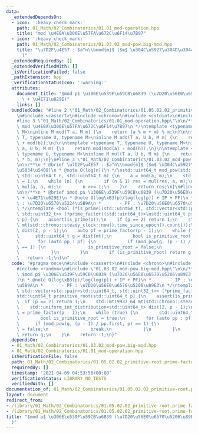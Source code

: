```yaml
---
data:
  _extendedDependsOn:
  - icon: ':heavy_check_mark:'
    path: 01_Math/02_Combinatorics/01.01_mod-operation.hpp
    title: "mod \u4E0A\u306E\u57FA\u672C\u6F14\u7B97"
  - icon: ':heavy_check_mark:'
    path: 01_Math/02_Combinatorics/01.03.02_mod-pow.big-mod.hpp
    title: "\u7D2F\u4E57 : $a^n\\bmod{m}$ ($m$ \u304C\u5927\u304D\u3044\u5834\u5408\
      )"
  _extendedRequiredBy: []
  _extendedVerifiedWith: []
  _isVerificationFailed: false
  _pathExtension: hpp
  _verificationStatusIcon: ':warning:'
  attributes:
    document_title: "$mod p$ \u306E\u539F\u59CB\u6839 (\u7D20\u56E0\u6570\u5206\u89E3\
      \ + \u4E71\u629E)"
    links: []
  bundledCode: "#line 2 \"01_Math/02_Combinatorics/01.05.02.02_primitive-root.prime-factor+randomized.hpp\"\
    \n#include <cassert>\n#include <chrono>\n#include <cstdint>\n#include <random>\n\
    #line 3 \"01_Math/02_Combinatorics/01.01_mod-operation.hpp\"\n\n/**\n * @brief\
    \ mod \u4E0A\u306E\u57FA\u672C\u6F14\u7B97\n */\ntemplate <typename T, typename\
    \ M>\ninline M mod(T a, M m) {\n    return (a % m + m) % m;\n}\n\ntemplate <typename\
    \ T, typename U, typename M>\ninline M add(T a, U b, M m) {\n    return mod(mod(a)\
    \ + mod(b));\n}\n\ntemplate <typename T, typename U, typename M>\ninline M sub(T\
    \ a, U b, M m) {\n    return mod(mod(a) - mod(b));\n}\n\ntemplate <typename T,\
    \ typename U, typename M>\ninline M mul(T a, U b, M m) {\n    return mod((__uint128_t)a\
    \ * b, m);\n}\n#line 3 \"01_Math/02_Combinatorics/01.03.02_mod-pow.big-mod.hpp\"\
    \n\n/**\n * @brief \u7D2F\u4E57 : $a^n\\bmod{m}$ ($m$ \u304C\u5927\u304D\u3044\
    \u5834\u5408)\n * @note O(log(n))\n */\nstd::uint64_t mod_pow(std::int64_t a,\
    \ std::uint64_t n, std::uint64_t m) {\n    a = mod(a, m);\n    std::uint64_t res\
    \ = 1;\n    while (n) {\n        if (n & 1) res = mul(res, a, m);\n        a =\
    \ mul(a, a, m);\n        n >>= 1;\n    }\n    return res;\n}\n#line 7 \"01_Math/02_Combinatorics/01.05.02.02_primitive-root.prime-factor+randomized.hpp\"\
    \n\n/**\n * @brief $mod p$ \u306E\u539F\u59CB\u6839 (\u7D20\u56E0\u6570\u5206\u89E3\
    \ + \u4E71\u629E)\n * @note O(log\xB3(p)/log(log(p)) + IP + PF)\n *       - IP\
    \ : \u7D20\u6570\u5224\u5B9A\n *       - PF : \u7D20\u56E0\u6570\u5206\u89E3\n\
    \ */\ntemplate <bool (*is_prime)(std::uint64_t), std::vector<std::pair<std::uint64_t,\
    \ std::uint32_t>> (*prime_factor)(std::uint64_t)>\nstd::uint64_t primitive_root(std::uint64_t\
    \ p) {\n    assert(is_prime(p));\n    if (p == 2) return 1;\n    std::mt19937_64\
    \ mt(std::chrono::steady_clock::now().time_since_epoch().count());\n    std::uniform_int_distribution<std::uint64_t>\
    \ dist(2, p - 1);\n    auto pf = prime_factor(p - 1);\n    while (true) {\n  \
    \      std::uint64_t g = dist(mt);\n        bool is_primitive_root = true;\n \
    \       for (auto pp : pf) {\n            if (mod_pow(g, (p - 1) / pp.first, p)\
    \ == 1) {\n                is_primitive_root = false;\n                break;\n\
    \            }\n        }\n        if (is_primitive_root) return g;\n    }\n \
    \   return -1;\n}\n"
  code: "#pragma once\n#include <cassert>\n#include <chrono>\n#include <cstdint>\n\
    #include <random>\n#include \"01.03.02_mod-pow.big-mod.hpp\"\n\n/**\n * @brief\
    \ $mod p$ \u306E\u539F\u59CB\u6839 (\u7D20\u56E0\u6570\u5206\u89E3 + \u4E71\u629E\
    )\n * @note O(log\xB3(p)/log(log(p)) + IP + PF)\n *       - IP : \u7D20\u6570\u5224\
    \u5B9A\n *       - PF : \u7D20\u56E0\u6570\u5206\u89E3\n */\ntemplate <bool (*is_prime)(std::uint64_t),\
    \ std::vector<std::pair<std::uint64_t, std::uint32_t>> (*prime_factor)(std::uint64_t)>\n\
    std::uint64_t primitive_root(std::uint64_t p) {\n    assert(is_prime(p));\n  \
    \  if (p == 2) return 1;\n    std::mt19937_64 mt(std::chrono::steady_clock::now().time_since_epoch().count());\n\
    \    std::uniform_int_distribution<std::uint64_t> dist(2, p - 1);\n    auto pf\
    \ = prime_factor(p - 1);\n    while (true) {\n        std::uint64_t g = dist(mt);\n\
    \        bool is_primitive_root = true;\n        for (auto pp : pf) {\n      \
    \      if (mod_pow(g, (p - 1) / pp.first, p) == 1) {\n                is_primitive_root\
    \ = false;\n                break;\n            }\n        }\n        if (is_primitive_root)\
    \ return g;\n    }\n    return -1;\n}"
  dependsOn:
  - 01_Math/02_Combinatorics/01.03.02_mod-pow.big-mod.hpp
  - 01_Math/02_Combinatorics/01.01_mod-operation.hpp
  isVerificationFile: false
  path: 01_Math/02_Combinatorics/01.05.02.02_primitive-root.prime-factor+randomized.hpp
  requiredBy: []
  timestamp: '2021-04-09 04:53:56+00:00'
  verificationStatus: LIBRARY_NO_TESTS
  verifiedWith: []
documentation_of: 01_Math/02_Combinatorics/01.05.02.02_primitive-root.prime-factor+randomized.hpp
layout: document
redirect_from:
- /library/01_Math/02_Combinatorics/01.05.02.02_primitive-root.prime-factor+randomized.hpp
- /library/01_Math/02_Combinatorics/01.05.02.02_primitive-root.prime-factor+randomized.hpp.html
title: "$mod p$ \u306E\u539F\u59CB\u6839 (\u7D20\u56E0\u6570\u5206\u89E3 + \u4E71\u629E\
  )"
---
```

